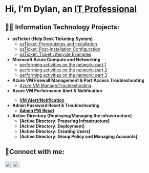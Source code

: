 <h1>Hi, I'm Dylan, an <a href="https://linkedin.com/in/Dylan">IT Professional</a></h1>

<h2>👨‍💻 Information Technology Projects:</h2>

- <b>osTicket (Help Desk Ticketing System)</b>
  - [osTicket: Prerequisites and Installation](https://github.com/DylanCore13/osticket-prereqs)
  - [osTicket: Post-Installation Configuration](https://github.com/DylanCore13/post-install-config)
  - [osTicket: Ticket Lifecycle Examples](https://github.com/DylanCore13/ticket-lifecycle)
- <b>Microsoft Azure Compute and Networking</b>
  - [performing activities on the network: part 1](https://github.com/DylanCore13/activities-network-pt1)
  - [performing activities on the network: part 2](https://github.com/DylanCore13/activities-network-pt2)
  - [performing activities on the network: part 3](https://github.com/DylanCore13/activities-network-pt3)
- <b>Azure VM Firewall Management & Port Access Troubleshooting</b>
  - [Azure VM Manage/Troubleshooting](https://github.com/DylanCore13/Azure-VM-Firewall-Port-Access-)
- <b>Azure VM Performance Alert & Notification<b/>
  - [VM Alert/Notification](https://github.com/DylanCore13/VM-Alert-Notification)
- <b>Admin Password Reset & Troubleshooting</b>
  - [Admin PW Reset](https://github.com/DylanCore13/Admin-PW-Reset)
- <b>Active Directory (Deploying/Managing the infrastructure) </b>
  - [Active Directory: Preparing Infrastructure]
  - [Active Directory: Deployment]
  - [Active Directory: Creating Users]
  - [Active Directory: Group Policy and Managing Accounts]



<h2>🤳Connect with me:</h2>

[<img align="left" alt="Dylan | LinkedIn" width="22px" src="https://cdn.jsdelivr.net/npm/simple-icons@v3/icons/linkedin.svg" />][linkedin]
[<img align="left" alt="Dylan | Instagram" width="22px" src="https://cdn.jsdelivr.net/npm/simple-icons@v3/icons/instagram.svg" />][instagram]

[instagram]: https://www.instagram.com/dylancor13/
[linkedin]: https://www.linkedin.com/in/dylan-cornejo-94138b356/
